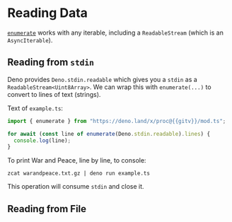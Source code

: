 # Reading Data

[`enumerate`]() works with any iterable, including a `ReadableStream` (which is
an `AsyncIterable`).

## Reading from `stdin`

Deno provides `Deno.stdin.readable` which gives you a `stdin` as a
`ReadableStream<Uint8Array>`. We can wrap this with `enumerate(...)` to convert
to lines of text (strings).

Text of `example.ts`:

```typescript
import { enumerate } from "https://deno.land/x/proc@{{gitv}}/mod.ts";

for await (const line of enumerate(Deno.stdin.readable).lines) {
  console.log(line);
}
```

To print War and Peace, line by line, to console:

```shell
zcat warandpeace.txt.gz | deno run example.ts
```

This operation will consume `stdin` and close it.

## Reading from File
